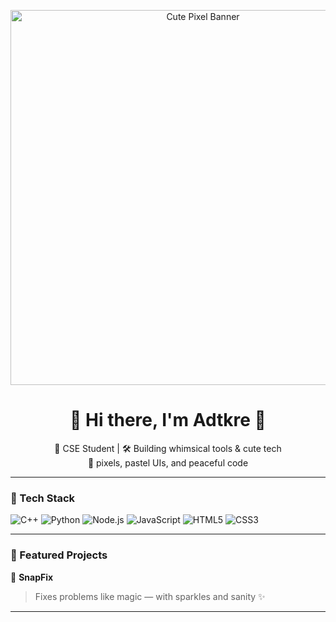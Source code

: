 <!-- 🌸 Cute Pixel Banner -->
<p align="center">
  <img src="https://media4.giphy.com/media/gMirGc1JyjoyY/giphy.gif" alt="Cute Pixel Banner" width="600"/>
</p>

<!-- 🐣 Intro -->
<h1 align="center">🌼 Hi there, I'm Adtkre 🌼</h1>
<p align="center">
  🍓 CSE Student | 🛠️ Building whimsical tools & cute tech<br>
  🧁  pixels, pastel UIs, and peaceful code
</p>

---

### 🍬 Tech Stack 
<p>
  <img src="https://img.icons8.com/?size=100&id=2T6TKY6whzgV&format=png&color=000000" title="C++"/>
  <img src="https://img.icons8.com/color/48/python.png" title="Python"/>
  <img src="https://img.icons8.com/color/48/nodejs.png" title="Node.js"/>
  <img src="https://img.icons8.com/color/48/javascript.png" title="JavaScript"/>
  <img src="https://img.icons8.com/color/48/html-5.png" title="HTML5"/>
  <img src="https://img.icons8.com/color/48/css3.png" title="CSS3"/>
</p>

---



### 🌟 Featured Projects



🌼 **SnapFix**  
> Fixes problems like magic — with sparkles and sanity ✨


---

